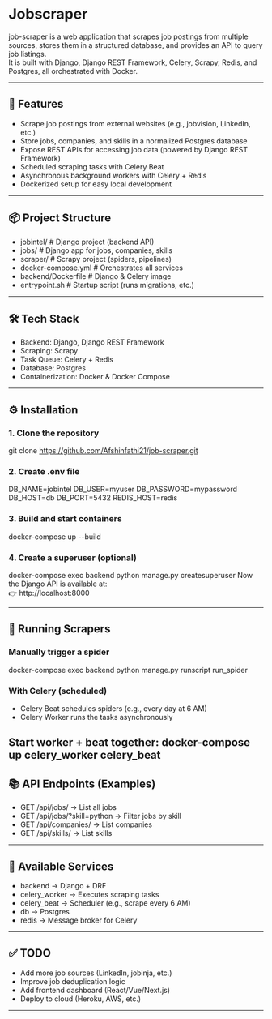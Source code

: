 # Jobscraper

job-scraper is a web application that scrapes job postings from multiple sources, stores them in a structured database, and provides an API to query job listings.  
It is built with Django, Django REST Framework, Celery, Scrapy, Redis, and Postgres, all orchestrated with Docker.

---

## 🚀 Features
- Scrape job postings from external websites (e.g., jobvision, LinkedIn, etc.)
- Store jobs, companies, and skills in a normalized Postgres database
- Expose REST APIs for accessing job data (powered by Django REST Framework)
- Scheduled scraping tasks with Celery Beat
- Asynchronous background workers with Celery + Redis
- Dockerized setup for easy local development

---

## 📦 Project Structure
- jobintel/               # Django project (backend API)
- jobs/                   # Django app for jobs, companies, skills
- scraper/                # Scrapy project (spiders, pipelines)
- docker-compose.yml      # Orchestrates all services
- backend/Dockerfile      # Django & Celery image
- entrypoint.sh           # Startup script (runs migrations, etc.)
---

## 🛠️ Tech Stack
- Backend: Django, Django REST Framework
- Scraping: Scrapy
- Task Queue: Celery + Redis
- Database: Postgres
- Containerization: Docker & Docker Compose

---

## ⚙️ Installation

### 1. Clone the repository
git clone https://github.com/Afshinfathi21/job-scraper.git
### 2. Create .env file
DB_NAME=jobintel
DB_USER=myuser
DB_PASSWORD=mypassword
DB_HOST=db
DB_PORT=5432
REDIS_HOST=redis
### 3. Build and start containers
docker-compose up --build
### 4. Create a superuser (optional)
docker-compose exec backend python manage.py createsuperuser
Now the Django API is available at:  
👉 http://localhost:8000  

---

## 📡 Running Scrapers

### Manually trigger a spider
docker-compose exec backend python manage.py runscript run_spider
### With Celery (scheduled)
- Celery Beat schedules spiders (e.g., every day at 6 AM)
- Celery Worker runs the tasks asynchronously

Start worker + beat together:
docker-compose up celery_worker celery_beat
---

## 📚 API Endpoints (Examples)

- GET /api/jobs/ → List all jobs  
- GET /api/jobs/?skill=python → Filter jobs by skill  
- GET /api/companies/ → List companies  
- GET /api/skills/ → List skills  

---

## 🐳 Available Services

- backend → Django + DRF
- celery_worker → Executes scraping tasks
- celery_beat → Scheduler (e.g., scrape every 6 AM)
- db → Postgres
- redis → Message broker for Celery

---

## ✅ TODO
- Add more job sources (LinkedIn, jobinja, etc.)
- Improve job deduplication logic
- Add frontend dashboard (React/Vue/Next.js)
- Deploy to cloud (Heroku, AWS, etc.)

---
